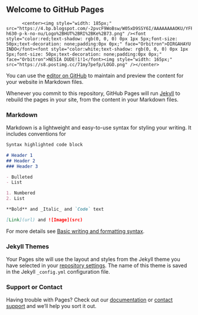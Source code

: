 ## Welcome to GitHub Pages

		  <center><img style="width: 185px;" src="https://4.bp.blogspot.com/-2pvcF9WoBsw/W05xD9SSY6I/AAAAAAAAOKU/YFPmSPFM6gg4QCV3XR3h3DjFFX1kExakQCLcBGAs/w1200-h630-p-k-no-nu/Logo%2BHUT%2BRI%2BKe%2B73.png" /><font style="color:red;text-shadow: rgb(0, 0, 0) 0px 1px 5px;font-size: 50px;text-decoration: none;padding:0px 0px;" face="Orbitron">DIRGAHAYU INDO</font><font style="color:white;text-shadow: rgb(0, 0, 0) 0px 1px 5px;font-size: 50px;text-decoration: none;padding:0px 0px;" face="Orbitron">NESIA DUDE!1!1</font><img style="width: 165px;" src="https://s8.postimg.cc/71my7pefp/LOGO.png" /></center>
	
You can use the [editor on GitHub](https://github.com/trhacknonimous/TRHACKNONscript/edit/gh-pages/index.md) to maintain and preview the content for your website in Markdown files.

Whenever you commit to this repository, GitHub Pages will run [Jekyll](https://jekyllrb.com/) to rebuild the pages in your site, from the content in your Markdown files.

### Markdown

Markdown is a lightweight and easy-to-use syntax for styling your writing. It includes conventions for

```markdown
Syntax highlighted code block

# Header 1
## Header 2
### Header 3

- Bulleted
- List

1. Numbered
2. List

**Bold** and _Italic_ and `Code` text

[Link](url) and ![Image](src)
```

For more details see [Basic writing and formatting syntax](https://docs.github.com/en/github/writing-on-github/getting-started-with-writing-and-formatting-on-github/basic-writing-and-formatting-syntax).

### Jekyll Themes

Your Pages site will use the layout and styles from the Jekyll theme you have selected in your [repository settings](https://github.com/trhacknonimous/TRHACKNONscript/settings/pages). The name of this theme is saved in the Jekyll `_config.yml` configuration file.

### Support or Contact

Having trouble with Pages? Check out our [documentation](https://docs.github.com/categories/github-pages-basics/) or [contact support](https://support.github.com/contact) and we’ll help you sort it out.
